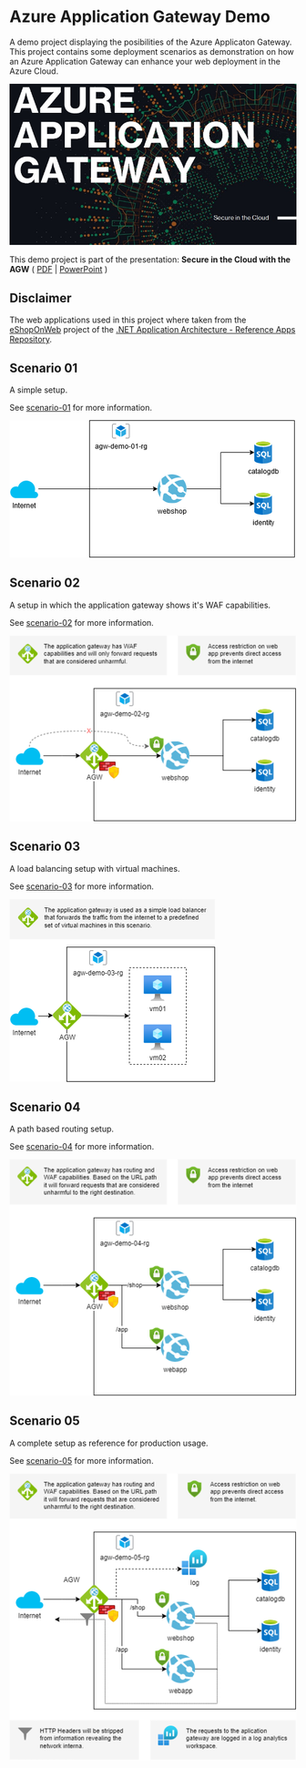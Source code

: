 # Azure Application Gateway Demo

A demo project displaying the posibilities of the Azure Applicaton Gateway.
This project contains some deployment scenarios as demonstration on how
an Azure Application Gateway can enhance your web deployment in the
Azure Cloud.

![Front](./doc/front.jpg)

This demo project is part of the presentation: **Secure in the Cloud with the AGW** (
[PDF](./doc/Secure_in_the_Cloud_with_the_AGW.pdf)
| [PowerPoint](./doc/Secure_in_the_Cloud_with_the_AGW.pptx)
)

## Disclaimer

The web applications used in this project where taken
from the [eShopOnWeb](https://github.com/dotnet-architecture/eShopOnWeb)
project of the [.NET Application Architecture - Reference Apps Repository](https://github.com/dotnet-architecture).

## Scenario 01

A simple setup.

See [scenario-01](./scenario-01/README.md) for more information.

![overview scenario 01](scenario-01/scenario-01.png)

## Scenario 02

A setup in which the application gateway shows it's WAF capabilities.

See [scenario-02](./scenario-02/README.md) for more information.

![overview scenario 02](scenario-02/scenario-02.png)

## Scenario 03

A load balancing setup with virtual machines.

See [scenario-03](./scenario-03/README.md) for more information.

![overview scenario 03](scenario-03/scenario-03.png)

## Scenario 04

A path based routing setup.

See [scenario-04](./scenario-04/README.md) for more information.

![overview scenario 04](scenario-04/scenario-04.png)

## Scenario 05

A complete setup as reference for production usage.

See [scenario-05](./scenario-05/README.md) for more information.

![overview scenario 05](scenario-05/scenario-05.png)
